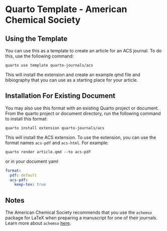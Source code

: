 # Quarto Template - American Chemical Society

## Using the Template

You can use this as a template to create an article for an ACS journal. To do this, use the following command:

```quarto use template quarto-journals/acs```

This will install the extension and create an example qmd file and bibiography that you can use as a starting place for your article.


## Installation For Existing Document

You may also use this format with an existing Quarto project or document. From the quarto project or document directory, run the following command to install this format:

```quarto install extension quarto-journals/acs```

This will install the ACS extension. To use the extension, you can use the format names `acs-pdf` and `acs-html`. For example:

```quarto render article.qmd --to acs-pdf```

or in your document yaml

```yaml
format:
  pdf: default
  acs-pdf:
    keep-tex: true    
```

## Notes

The American Chemical Society recommends that you use the `achemso` package for LaTeX when preparing a manuscript for one of their journals. Learn more about `achemso` [here](https://www.ctan.org/tex-archive/macros/latex/contrib/achemso).
